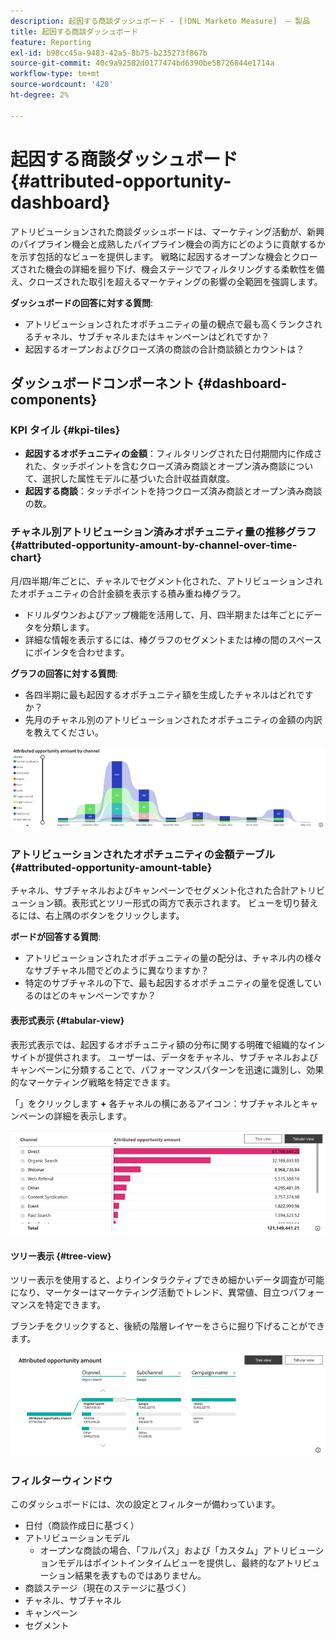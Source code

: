 ```yaml
---
description: 起因する商談ダッシュボード - [!DNL Marketo Measure]  – 製品
title: 起因する商談ダッシュボード
feature: Reporting
exl-id: b98cc45a-9483-42a5-8b75-b235273f867b
source-git-commit: 40c9a92582d0177474bd6390be58726844e1714a
workflow-type: tm+mt
source-wordcount: '420'
ht-degree: 2%

---
```


# 起因する商談ダッシュボード {#attributed-opportunity-dashboard}

アトリビューションされた商談ダッシュボードは、マーケティング活動が、新興のパイプライン機会と成熟したパイプライン機会の両方にどのように貢献するかを示す包括的なビューを提供します。 戦略に起因するオープンな機会とクローズされた機会の詳細を掘り下げ、機会ステージでフィルタリングする柔軟性を備え、クローズされた取引を超えるマーケティングの影響の全範囲を強調します。

**ダッシュボードの回答に対する質問**:

* アトリビューションされたオポチュニティの量の観点で最も高くランクされるチャネル、サブチャネルまたはキャンペーンはどれですか？
* 起因するオープンおよびクローズ済の商談の合計商談額とカウントは？

## ダッシュボードコンポーネント {#dashboard-components}

### KPI タイル {#kpi-tiles}

* **起因するオポチュニティの金額**：フィルタリングされた日付期間内に作成された、タッチポイントを含むクローズ済み商談とオープン済み商談について、選択した属性モデルに基づいた合計収益貢献度。
* **起因する商談**：タッチポイントを持つクローズ済み商談とオープン済み商談の数。

### チャネル別アトリビューション済みオポチュニティ量の推移グラフ {#attributed-opportunity-amount-by-channel-over-time-chart}

月/四半期/年ごとに、チャネルでセグメント化された、アトリビューションされたオポチュニティの合計金額を表示する積み重ね棒グラフ。

* ドリルダウンおよびアップ機能を活用して、月、四半期または年ごとにデータを分類します。
* 詳細な情報を表示するには、棒グラフのセグメントまたは棒の間のスペースにポインタを合わせます。

**グラフの回答に対する質問**:

* 各四半期に最も起因するオポチュニティ額を生成したチャネルはどれですか？
* 先月のチャネル別のアトリビューションされたオポチュニティの金額の内訳を教えてください。

![](assets/attributed-opportunity-dashboard-1.png)

### アトリビューションされたオポチュニティの金額テーブル {#attributed-opportunity-amount-table}

チャネル、サブチャネルおよびキャンペーンでセグメント化された合計アトリビューション額。表形式とツリー形式の両方で表示されます。 ビューを切り替えるには、右上隅のボタンをクリックします。

**ボードが回答する質問**:

* アトリビューションされたオポチュニティの量の配分は、チャネル内の様々なサブチャネル間でどのように異なりますか？
* 特定のサブチャネルの下で、最も起因するオポチュニティの量を促進しているのはどのキャンペーンですか？

#### 表形式表示 {#tabular-view}

表形式表示では、起因するオポチュニティ額の分布に関する明確で組織的なインサイトが提供されます。 ユーザーは、データをチャネル、サブチャネルおよびキャンペーンに分類することで、パフォーマンスパターンを迅速に識別し、効果的なマーケティング戦略を特定できます。

「」をクリックします **+** 各チャネルの横にあるアイコン：サブチャネルとキャンペーンの詳細を表示します。

![](assets/attributed-opportunity-dashboard-2.png)

#### ツリー表示 {#tree-view}

ツリー表示を使用すると、よりインタラクティブできめ細かいデータ調査が可能になり、マーケターはマーケティング活動でトレンド、異常値、目立つパフォーマンスを特定できます。

ブランチをクリックすると、後続の階層レイヤーをさらに掘り下げることができます。

![](assets/attributed-opportunity-dashboard-3.png)

### フィルターウィンドウ

このダッシュボードには、次の設定とフィルターが備わっています。

* 日付（商談作成日に基づく）
* アトリビューションモデル
   * オープンな商談の場合、「フルパス」および「カスタム」アトリビューションモデルはポイントインタイムビューを提供し、最終的なアトリビューション結果を表すものではありません。
* 商談ステージ（現在のステージに基づく）
* チャネル、サブチャネル
* キャンペーン
* セグメント

